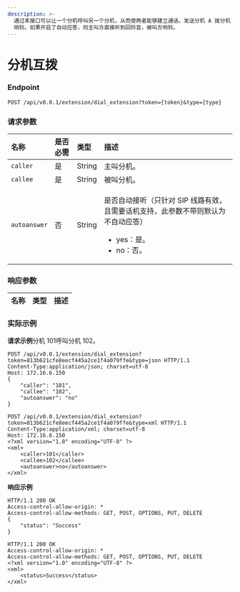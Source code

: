 ```yaml
---
description: >-
  通过本接口可以让一个分机呼叫另一个分机，从而使两者能够建立通话。发送分机 A 拨分机 B 的请求后，分机 A 先响铃，摘机后，分机 B
  响铃。如果开启了自动应答，则主叫方直接听到回铃音，被叫方响铃。
---
```


# 分机互拨



### Endpoint

```text
POST /api/v0.0.1/extension/dial_extension?token={token}&type={type}
```

### 请求参数

<table>
  <thead>
    <tr>
      <th style="text-align:left">&#x540D;&#x79F0;</th>
      <th style="text-align:left">&#x662F;&#x5426;&#x5FC5;&#x9700;</th>
      <th style="text-align:left">&#x7C7B;&#x578B;</th>
      <th style="text-align:left">&#x63CF;&#x8FF0;</th>
    </tr>
  </thead>
  <tbody>
    <tr>
      <td style="text-align:left"><code>caller</code>
      </td>
      <td style="text-align:left">&#x662F;</td>
      <td style="text-align:left">String</td>
      <td style="text-align:left">&#x4E3B;&#x53EB;&#x5206;&#x673A;&#x3002;</td>
    </tr>
    <tr>
      <td style="text-align:left"><code>callee</code>
      </td>
      <td style="text-align:left">&#x662F;</td>
      <td style="text-align:left">String</td>
      <td style="text-align:left">&#x88AB;&#x53EB;&#x5206;&#x673A;&#x3002;</td>
    </tr>
    <tr>
      <td style="text-align:left"><code>autoanswer</code>
      </td>
      <td style="text-align:left">&#x5426;</td>
      <td style="text-align:left">String</td>
      <td style="text-align:left">
        <p>&#x662F;&#x5426;&#x81EA;&#x52A8;&#x63A5;&#x542C;&#xFF08;&#x53EA;&#x9488;&#x5BF9;
          SIP &#x7EBF;&#x8DEF;&#x6709;&#x6548;&#xFF0C;&#x4E14;&#x9700;&#x8981;&#x8BDD;&#x673A;&#x652F;&#x6301;&#xFF0C;&#x6B64;&#x53C2;&#x6570;&#x4E0D;&#x5E26;&#x5219;&#x9ED8;&#x8BA4;&#x4E3A;&#x4E0D;&#x81EA;&#x52A8;&#x5E94;&#x7B54;&#xFF09;</p>
        <ul>
          <li>yes&#xFF1A;&#x662F;&#x3002;</li>
          <li>no&#xFF1A;&#x5426;&#x3002;</li>
        </ul>
      </td>
    </tr>
  </tbody>
</table>

### 响应参数

| 名称 | 类型 | 描述 |
| :--- | :--- | :--- |


### 实际示例

**请求示例**分机 101呼叫分机 102。

```text
POST /api/v0.0.1/extension/dial_extension?token=813b621cfe8eecf445a2ce1f4a079ffe&type=json HTTP/1.1
Content-Type:application/json; charset=utf-8
Host: 172.16.6.150
{
    "caller": "101",
    "callee": "102",
    "autoanswer": "no"
}
```

```text
POST /api/v0.0.1/extension/dial_extension?token=813b621cfe8eecf445a2ce1f4a079ffe&type=xml HTTP/1.1
Content-Type:application/xml; charset=utf-8
Host: 172.16.6.150
<?xml version="1.0" encoding="UTF-8" ?>
<xml>
	<caller>101</caller>
	<callee>102</callee>
	<autoanswer>no</autoanswer>
</xml>
```

**响应示例**

```text
HTTP/1.1 200 OK
Access-control-allow-origin: *
Access-control-allow-methods: GET, POST, OPTIONS, PUT, DELETE
{
    "status": "Success"
}
```

```text
HTTP/1.1 200 OK
Access-control-allow-origin: *
Access-control-allow-methods: GET, POST, OPTIONS, PUT, DELETE
<?xml version="1.0" encoding="UTF-8" ?>
<xml>
	<status>Success</status>
</xml>
```

